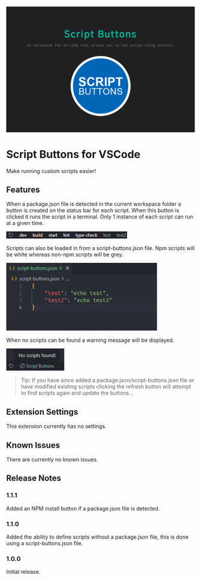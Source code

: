 ![banner](images/banner.png)

# Script Buttons for VSCode

Make running custom scripts easier!

## Features

When a package.json file is detected in the current workspace folder a button is created on the status bar for each script. When this button is clicked it runs the script in a terminal. Only 1 instance of each script can run at a given time.

![scripts](images/scripts.png)

Scripts can also be loaded in from a script-buttons.json file. Npm scripts will be white whereas non-npm scripts will be grey.

![scripts](images/script-buttons.json.png)

When no scripts can be found a warning message will be displayed.

![no-scripts](images/no-scripts.png)

> Tip: If you have since added a package.json/script-buttons.json file or have modified existing scripts clicking the refresh button will attempt to find scripts again and update the buttons...

## Extension Settings

This extension currently has no settings.

## Known Issues

There are currently no known issues.

## Release Notes

### 1.1.1

Added an NPM install button if a package.json file is detected.

### 1.1.0

Added the ability to define scripts without a package.json file, this is done using a script-buttons.json file.

### 1.0.0

Initial release.
